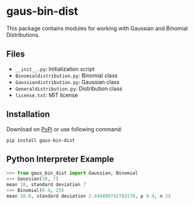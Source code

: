 # gaus-bin-dist

This package contains modules for working with Gaussian and Binomial Distributions.

## Files

* `__init__.py`: Initialization script
* `Binomialdistribution.py`: Binomial class
* `Gaussiandistribution.py`: Gaussian class
* `Generaldistribution.py`: Distribution class
* `license.txt`: MIT license

## Installation

Download on [PyPi](https://pypi.org/project/gaus-bin-dist/) or use following command:

`pip install gaus-bin-dist`

## Python Interpreter Example

```python
>>> from gaus_bin_dist import Gaussian, Binomial
>>> Gaussian(10, 7)
mean 10, standard deviation 7
>>> Binomial(0.4, 25)
mean 10.0, standard deviation 2.449489742783178, p 0.4, n 25
```
